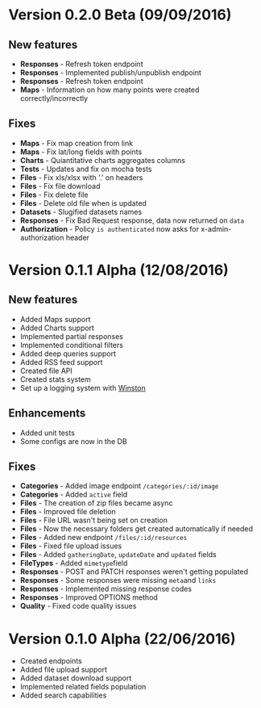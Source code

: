 # Version 0.2.0 Beta (09/09/2016)

## New features

- **Responses** - Refresh token endpoint
- **Responses** - Implemented publish/unpublish endpoint
- **Responses** - Refresh token endpoint
- **Maps** - Information on how many points were created correctly/incorrectly

## Fixes

- **Maps** - Fix map creation from link
- **Maps** - Fix lat/long fields with points
- **Charts** - Quiantitative charts aggregates columns
- **Tests** - Updates and fix on mocha tests
- **Files** - Fix xls/xlsx with '.' on headers
- **Files** - Fix file download
- **Files** - Fix delete file
- **Files** - Delete old file when is updated
- **Datasets** - Slugified datasets names
- **Responses** - Fix Bad Request response, data now returned on `data`
- **Authorization** - Policy `is authenticated` now asks for x-admin-authorization header

# Version 0.1.1 Alpha (12/08/2016)


## New features

- Added Maps support
- Added Charts support
- Implemented partial responses
- Implemented conditional filters
- Added deep queries support
- Added RSS feed support
- Created file API
- Created stats system
- Set up a logging system with [Winston](https://github.com/winstonjs/winston)

## Enhancements

- Added unit tests
- Some configs are now in the DB

## Fixes

- **Categories** - Added image endpoint `/categories/:id/image`
- **Categories** - Added `active` field
- **Files** - The creation of zip files became async
- **Files** - Improved file deletion
- **Files** - File URL wasn't being set on creation
- **Files** - Now the necessary folders get created automatically if needed
- **Files** -  Added new endpoint `/files/:id/resources`
- **Files** - Fixed file upload issues
- **Files** - Added `gatheringDate`, `updateDate` and `updated` fields
- **FileTypes** - Added `mimetype`field
- **Responses** - POST and PATCH responses weren't getting populated
- **Responses** - Some responses were missing `meta`and `links`
- **Responses** - Implemented missing response codes
- **Responses** - Improved OPTIONS method
- **Quality** - Fixed code quality issues


# Version 0.1.0 Alpha (22/06/2016)

- Created endpoints
- Added file upload support
- Added dataset download support
- Implemented related fields population
- Added search capabilities
